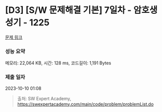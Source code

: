 # [D3] [S/W 문제해결 기본] 7일차 - 암호생성기 - 1225 

[문제 링크](https://swexpertacademy.com/main/code/problem/problemDetail.do?contestProbId=AV14uWl6AF0CFAYD) 

### 성능 요약

메모리: 22,064 KB, 시간: 128 ms, 코드길이: 1,191 Bytes

### 제출 일자

2023-10-10 01:08



> 출처: SW Expert Academy, https://swexpertacademy.com/main/code/problem/problemList.do